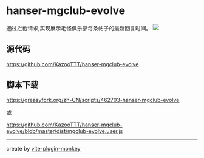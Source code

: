 # hanser-mgclub-evolve
通过拦截请求,实现展示毛怪俱乐部每条帖子的最新回复时间。
![](https://kazoottt-1256684243.cos.ap-chengdu.myqcloud.com/202303272133874.gif)

## 源代码
https://github.com/KazooTTT/hanser-mgclub-evolve

## 脚本下载
https://greasyfork.org/zh-CN/scripts/462703-hanser-mgclub-evolve

或

https://github.com/KazooTTT/hanser-mgclub-evolve/blob/master/dist/mgclub-evolve.user.js

---
create by [vite-plugin-monkey](https://github.com/lisonge/vite-plugin-monkey)
